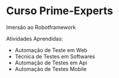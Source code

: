 # Curso Prime-Experts
Imersão ao Robotframework

Atividades Aprendidas:
- Automação de Teste em Web
- Técnica de Testes em Softwares
- Automação de Testes em Api
- Automação de Testes Mobile
